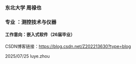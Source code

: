 ### 东北大学  周禄也    
### 专业 ：测控技术与仪器   
#### 工作意向：嵌入式软件（26届毕业）


CSDN博客链接：https://blog.csdn.net/Z202213630?type=blog


2025/07/25       luye.zhou
